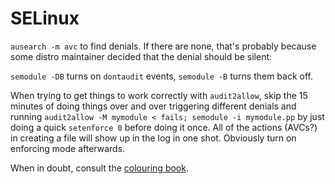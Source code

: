 # SELinux

`ausearch -m avc` to find denials. If there are none, that's probably because some distro maintainer decided that the denial should be silent:

`semodule -DB` turns on `dontaudit` events, `semodule -B` turns them back off.

When trying to get things to work correctly with `audit2allow`, skip the 15 minutes of doing things over and over triggering different denials and running `audit2allow -M mymodule < fails; semodule -i mymodule.pp` by just doing a quick `setenforce 0` before doing it once. All of the actions (AVCs?) in creating a file will show up in the log in one shot. Obviously turn on enforcing mode afterwards.

When in doubt, consult the [colouring book](https://people.redhat.com/duffy/selinux/selinux-coloring-book_A4-Stapled.pdf).